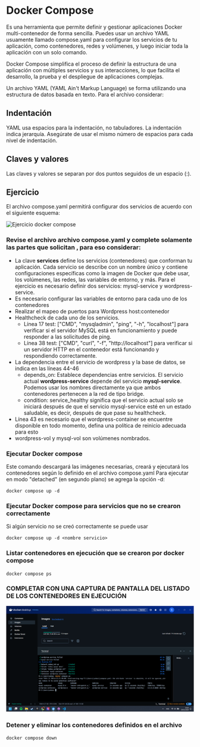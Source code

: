 # Docker Compose

Es una herramienta que permite definir y gestionar aplicaciones Docker multi-contenedor de forma sencilla. Puedes usar un archivo YAML usuamente llamado compose.yaml para configurar los servicios de tu aplicación, como contenedores, redes y volúmenes, y luego iniciar toda la aplicación con un solo comando.

Docker Compose simplifica el proceso de definir la estructura de una aplicación con múltiples servicios y sus interacciones, lo que facilita el desarrollo, la prueba y el despliegue de aplicaciones complejas.

Un archivo YAML (YAML Ain't Markup Language) se forma utilizando una estructura de datos basada en texto. Para el archivo considerar:

## Indentación

YAML usa espacios para la indentación, no tabuladores.
La indentación indica jerarquía. Asegúrate de usar el mismo número de espacios para cada nivel de indentación.

## Claves y valores

Las claves y valores se separan por dos puntos seguidos de un espacio (:).

## Ejercicio

El archivo compose.yaml permitirá configurar dos servicios de acuerdo con el siguiente esquema:

![Ejercicio docker compose](imagenes/ejercicio-docker-compose.PNG)

### Revise el archivo archivo compose.yaml y complete solamente las partes que solicitan <valor>, para eso considerar:

- La clave **services** define los servicios (contenedores) que conforman tu aplicación. Cada servicio se describe con un nombre único y contiene configuraciones específicas como la imagen de Docker que debe usar, los volúmenes, las redes, las variables de entorno, y más. Para el ejercicio es necesario definir dos servicios: mysql-service y wordpress-service.
- Es necesario configurar las variables de entorno para cada uno de los contenedores
- Realizar el mapeo de puertos para Wordpress host:contenedor
- Healthcheck de cada uno de los servicios.
  - Línea 17 test: ["CMD", "mysqladmin", "ping", "-h", "localhost"] para verificar si el servidor MySQL está en funcionamiento y puede responder a las solicitudes de ping.
  - Línea 38 test: ["CMD", "curl", "-f", "http://localhost"] para verificar si un servidor HTTP en el contenedor está funcionando y respondiendo correctamente.
- La dependencia entre el servicio de wordpress y la base de datos, se indica en las líneas 44-46
  - depends_on: Establece dependencias entre servicios. El servicio actual **wordpress-service** depende del servicio **mysql-service**. Podemos usar los nombres directamente ya que ambos contenedores pertenecen a la red de tipo bridge.
  - condition: service_healthy significa que el servicio actual solo se iniciará después de que el servicio mysql-service esté en un estado saludable, es decir, después de que pase su healthcheck.
- Línea 43 es necesario que el wordpress-container se encuentre disponible en todo momento, defina una política de reinicio adecuada para esto
- wordpress-vol y mysql-vol son volúmenes nombrados.

### Ejecutar Docker compose

Este comando descargará las imágenes necesarias, creará y ejecutará los contenedores según lo definido en el archivo compose.yaml
Para ejecutar en modo "detached" (en segundo plano) se agrega la opción -d:

```
docker compose up -d
```

### Ejecutar Docker compose para servicios que no se crearon correctamente

Si algún servicio no se creó correctamente se puede usar

```
docker compose up -d <nombre servicio>
```

### Listar contenedores en ejecución que se crearon por docker compose

```
docker compose ps
```

### COMPLETAR CON UNA CAPTURA DE PANTALLA DEL LISTADO DE LOS CONTENEDORES EN EJECUCIÓN

![Resultado Listado de Docker Compose ](https://github.com/SebastianTadeoGuerraCeron/2024B-ISWD633-practica5/blob/main/imagenes/1.png?raw=true)

### Detener y eliminar los contenedores definidos en el archivo

```
docker compose down
```

